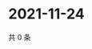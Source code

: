 # 2021-11-24

共 0 条

<!-- BEGIN WEIBO -->
<!-- 最后更新时间 Wed Nov 24 2021 07:15:01 GMT+0800 (China Standard Time) -->

<!-- END WEIBO -->
